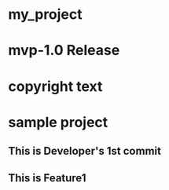 # my_project

# mvp-1.0 Release
# copyright text

# sample project

## This is Developer's 1st commit

## This is Feature1
